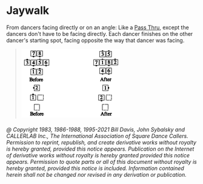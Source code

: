 
# Jaywalk

From dancers facing directly or on an angle:
Like a [Pass Thru](../b1/pass_thru.md), except the dancers don't have to be
facing directly. Each dancer finishes on the other dancer's
starting spot, facing opposite the way that dancer was
facing.

> 
> ![alt](jaywalk.png)
> 

###### @ Copyright 1983, 1986-1988, 1995-2021 Bill Davis, John Sybalsky and CALLERLAB Inc., The International Association of Square Dance Callers. Permission to reprint, republish, and create derivative works without royalty is hereby granted, provided this notice appears. Publication on the Internet of derivative works without royalty is hereby granted provided this notice appears. Permission to quote parts or all of this document without royalty is hereby granted, provided this notice is included. Information contained herein shall not be changed nor revised in any derivation or publication.
